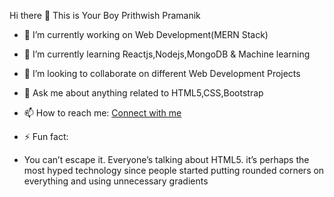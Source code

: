 Hi there :wave: This is Your Boy Prithwish Pramanik



- 🔭 I’m currently working on Web Development(MERN Stack)
- 🌱 I’m currently learning Reactjs,Nodejs,MongoDB & Machine learning
- 👯 I’m looking to collaborate on different Web Development Projects 
- 💬 Ask me about anything related to HTML5,CSS,Bootstrap
- 📫 How to reach me: <a href=prithwishprmanik462@gmail.com>Connect with me</a>

- ⚡ Fun fact: 
- You can’t escape it. Everyone’s talking about HTML5. it’s perhaps the most hyped technology since people started putting rounded corners on everything and using unnecessary gradients

